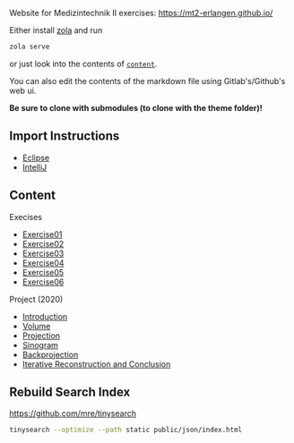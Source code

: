 Website for Medizintechnik II exercises: https://mt2-erlangen.github.io/

Either install [zola](https://www.getzola.org/documentation/getting-started/installation/) and run

```bash
zola serve
```

or just look into the contents of [`content`](content).

You can also edit the contents of the markdown file using Gitlab's/Github's web ui.

**Be sure to clone with submodules (to clone with the theme folder)!**

## Import Instructions

- [Eclipse](content/import_eclipse/_index.md)
- [IntelliJ](content/import_intellij/_index.md)

## Content

Execises
- [Exercise01](content/exercise_1.md)
- [Exercise02](content/exercise_2.md)
- [Exercise03](content/exercise_3.md)
- [Exercise04](content/exercise_4.md)
- [Exercise05](content/exercise_5.md)
- [Exercise06](content/exercise_6.md)

Project (2020)
- [Introduction](content/archive/2020/introduction.md)
- [Volume](content/archive/2020/volume.md)
- [Projection](content/archive/2020/projection.md)
- [Sinogram](content/archive/2020/sinogram.md)
- [Backprojection](content/archive/2020/backprojection.md)
- [Iterative Reconstruction and Conclusion](content/archive/2020/reconstruction.md)

## Rebuild Search Index 

https://github.com/mre/tinysearch

```bash
tinysearch --optimize --path static public/json/index.html
```
